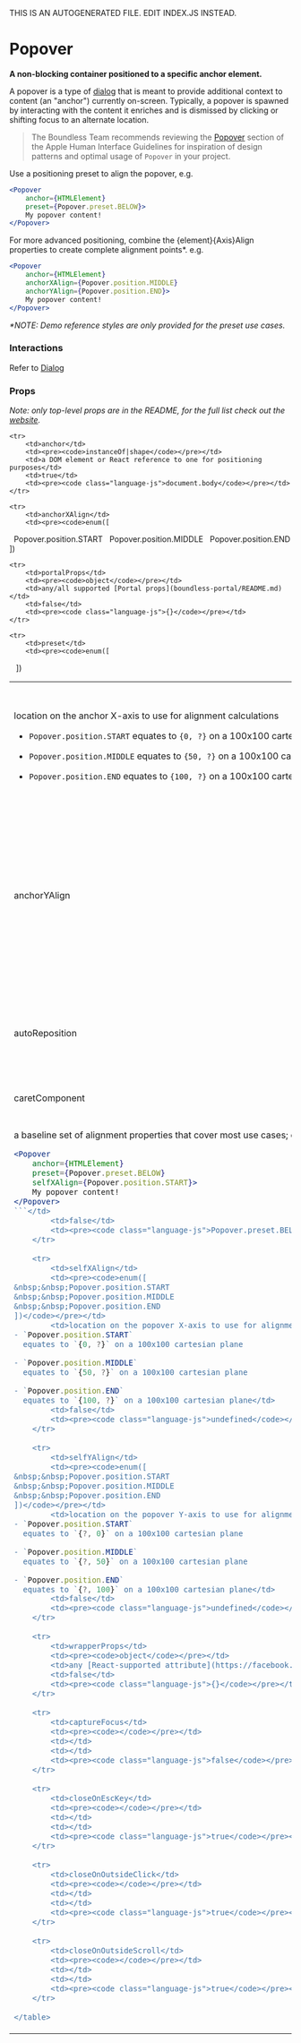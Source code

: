 THIS IS AN AUTOGENERATED FILE. EDIT INDEX.JS INSTEAD.

# Popover
__A non-blocking container positioned to a specific anchor element.__

A popover is a type of [dialog](https://github.com/bibliotech/uikit/blob/master/packages/boundless-dialog/README.md) that is meant to provide additional context to content (an "anchor") currently on-screen. Typically, a popover is spawned by interacting with the content it enriches and is dismissed by clicking or shifting focus to an alternate location.

> The Boundless Team recommends reviewing the [Popover](https://developer.apple.com/library/mac/documentation/UserExperience/Conceptual/OSXHIGuidelines/ControlsView.html#//apple_ref/doc/uid/20000957-CH52-SW2) section of the Apple Human Interface Guidelines for inspiration of design patterns and optimal usage of `Popover` in your project.

Use a positioning preset to align the popover, e.g.

```jsx
<Popover
    anchor={HTMLElement}
    preset={Popover.preset.BELOW}>
    My popover content!
</Popover>
```

For more advanced positioning, combine the {element}{Axis}Align properties to create complete alignment points*. e.g.

```jsx
<Popover
    anchor={HTMLElement}
    anchorXAlign={Popover.position.MIDDLE}
    anchorYAlign={Popover.position.END}>
    My popover content!
</Popover>
```

_*NOTE: Demo reference styles are only provided for the preset use cases._

### Interactions

Refer to [Dialog](https://github.com/bibliotech/uikit/blob/master/packages/boundless-dialog/README.md)

### Props

_Note: only top-level props are in the README, for the full list check out the [website](http://boundless.js.org/Popover#props)._

<table>
    <tr>
        <th>Name</th>
        <th>Type</th>
        <th>Description</th>
        <th>Required</th>
        <th>Default Value</th>
    </tr>
    
    <tr>
        <td>anchor</td>
        <td><pre><code>instanceOf|shape</code></pre></td>
        <td>a DOM element or React reference to one for positioning purposes</td>
        <td>true</td>
        <td><pre><code class="language-js">document.body</code></pre></td>
    </tr>
    
    <tr>
        <td>anchorXAlign</td>
        <td><pre><code>enum([
&nbsp;&nbsp;Popover.position.START
&nbsp;&nbsp;Popover.position.MIDDLE
&nbsp;&nbsp;Popover.position.END
])</code></pre></td>
        <td>location on the anchor X-axis to use for alignment calculations
- `Popover.position.START`
  equates to `{0, ?}` on a 100x100 cartesian plane

- `Popover.position.MIDDLE`
  equates to `{50, ?}` on a 100x100 cartesian plane

- `Popover.position.END`
  equates to `{100, ?}` on a 100x100 cartesian plane</td>
        <td>false</td>
        <td><pre><code class="language-js">undefined</code></pre></td>
    </tr>
    
    <tr>
        <td>anchorYAlign</td>
        <td><pre><code>enum([
&nbsp;&nbsp;Popover.position.START
&nbsp;&nbsp;Popover.position.MIDDLE
&nbsp;&nbsp;Popover.position.END
])</code></pre></td>
        <td>location on the anchor Y-axis to use for alignment calculations
- `Popover.position.START`
  equates to `{?, 0}` on a 100x100 cartesian plane

- `Popover.position.MIDDLE`
  equates to `{?, 50}` on a 100x100 cartesian plane

- `Popover.position.END`
  equates to `{?, 100}` on a 100x100 cartesian plane</td>
        <td>false</td>
        <td><pre><code class="language-js">undefined</code></pre></td>
    </tr>
    
    <tr>
        <td>autoReposition</td>
        <td><pre><code>bool</code></pre></td>
        <td>if the given alignment settings would take the popover out of bounds, change the alignment as necessary to remain in the viewport</td>
        <td>false</td>
        <td><pre><code class="language-js">true</code></pre></td>
    </tr>
    
    <tr>
        <td>caretComponent</td>
        <td><pre><code>element</code></pre></td>
        <td>the JSX that is rendered and used to point at the middle of the anchor element and indicate the context of the popover</td>
        <td>false</td>
        <td><pre><code class="language-js"><svg viewBox='0 0 14 9.5' xmlns='http://www.w3.org/2000/svg'>
    <g>
        <polygon className='b-popover-caret-border' fill='#000' points='7 0 14 10 0 10' />
        <polygon className='b-popover-caret-fill' fill='#FFF' points='6.98230444 1.75 12.75 10 1.25 10' />
    </g>
</svg></code></pre></td>
    </tr>
    
    <tr>
        <td>portalProps</td>
        <td><pre><code>object</code></pre></td>
        <td>any/all supported [Portal props](boundless-portal/README.md)</td>
        <td>false</td>
        <td><pre><code class="language-js">{}</code></pre></td>
    </tr>
    
    <tr>
        <td>preset</td>
        <td><pre><code>enum([
&nbsp;&nbsp;
])</code></pre></td>
        <td>a baseline set of alignment properties that cover most use cases; override a particular subproperty by passing it as well:

```jsx
<Popover
    anchor={HTMLElement}
    preset={Popover.preset.BELOW}
    selfXAlign={Popover.position.START}>
    My popover content!
</Popover>
```</td>
        <td>false</td>
        <td><pre><code class="language-js">Popover.preset.BELOW</code></pre></td>
    </tr>
    
    <tr>
        <td>selfXAlign</td>
        <td><pre><code>enum([
&nbsp;&nbsp;Popover.position.START
&nbsp;&nbsp;Popover.position.MIDDLE
&nbsp;&nbsp;Popover.position.END
])</code></pre></td>
        <td>location on the popover X-axis to use for alignment calculations
- `Popover.position.START`
  equates to `{0, ?}` on a 100x100 cartesian plane

- `Popover.position.MIDDLE`
  equates to `{50, ?}` on a 100x100 cartesian plane

- `Popover.position.END`
  equates to `{100, ?}` on a 100x100 cartesian plane</td>
        <td>false</td>
        <td><pre><code class="language-js">undefined</code></pre></td>
    </tr>
    
    <tr>
        <td>selfYAlign</td>
        <td><pre><code>enum([
&nbsp;&nbsp;Popover.position.START
&nbsp;&nbsp;Popover.position.MIDDLE
&nbsp;&nbsp;Popover.position.END
])</code></pre></td>
        <td>location on the popover Y-axis to use for alignment calculations
- `Popover.position.START`
  equates to `{?, 0}` on a 100x100 cartesian plane

- `Popover.position.MIDDLE`
  equates to `{?, 50}` on a 100x100 cartesian plane

- `Popover.position.END`
  equates to `{?, 100}` on a 100x100 cartesian plane</td>
        <td>false</td>
        <td><pre><code class="language-js">undefined</code></pre></td>
    </tr>
    
    <tr>
        <td>wrapperProps</td>
        <td><pre><code>object</code></pre></td>
        <td>any [React-supported attribute](https://facebook.github.io/react/docs/tags-and-attributes.html#html-attributes); applied to the `.b-popover` node</td>
        <td>false</td>
        <td><pre><code class="language-js">{}</code></pre></td>
    </tr>
    
    <tr>
        <td>captureFocus</td>
        <td><pre><code></code></pre></td>
        <td></td>
        <td></td>
        <td><pre><code class="language-js">false</code></pre></td>
    </tr>
    
    <tr>
        <td>closeOnEscKey</td>
        <td><pre><code></code></pre></td>
        <td></td>
        <td></td>
        <td><pre><code class="language-js">true</code></pre></td>
    </tr>
    
    <tr>
        <td>closeOnOutsideClick</td>
        <td><pre><code></code></pre></td>
        <td></td>
        <td></td>
        <td><pre><code class="language-js">true</code></pre></td>
    </tr>
    
    <tr>
        <td>closeOnOutsideScroll</td>
        <td><pre><code></code></pre></td>
        <td></td>
        <td></td>
        <td><pre><code class="language-js">true</code></pre></td>
    </tr>
    
</table>
